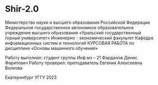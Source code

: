 # Shir-2.0
Министерство науки и высшего образования Российской Федерации 
Федеральное государственное автономное образовательное учреждение 
высшего образования 
«Уральский государственный горный университет» 
Инженерно - экономический факультет 
Кафедра информационных систем и технологий 
 КУРСОВАЯ РАБОТА 
по дисциплине «Основы машинного обучения» 
 
Работу выполнил: 
студент группы Инф.мз – 21 Фардалов Денис Фаритович 
Работу проверил: 
преподаватель Евгения Алексеевна Волкова 

Екатеринбург 
УГГУ 
2023 
